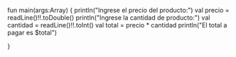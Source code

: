 fun main(args:Array<String>)
{
    println("Ingrese el precio del producto:")
    val precio = readLine()!!.toDouble()
    println("Ingrese la cantidad de producto:")
    val cantidad = readLine()!!.toInt()
    val total = precio * cantidad
    println("El total a pagar es $total")

}
